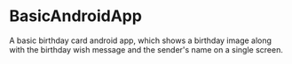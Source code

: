 # BasicAndroidApp
A basic birthday card android app, which shows a birthday image along with the birthday wish message and the sender's name on a single screen.

